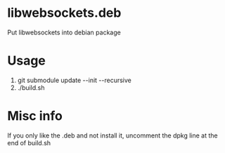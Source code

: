 # libwebsockets.deb
Put libwebsockets into debian package

# Usage
1. git submodule update --init --recursive
1. ./build.sh

# Misc info
If you only like the .deb and not install it, uncomment the dpkg line at the end of build.sh
